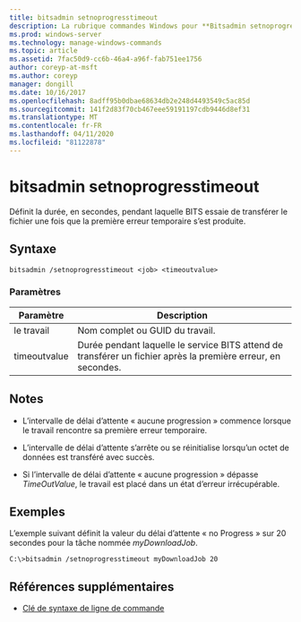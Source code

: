 ```yaml
---
title: bitsadmin setnoprogresstimeout
description: La rubrique commandes Windows pour **Bitsadmin setnoprogresstimeout**, qui définit la durée, en secondes, pendant laquelle le service tente de transférer le fichier après qu’une erreur temporaire se produit.
ms.prod: windows-server
ms.technology: manage-windows-commands
ms.topic: article
ms.assetid: 7fac50d9-cc6b-46a4-a96f-fab751ee1756
author: coreyp-at-msft
ms.author: coreyp
manager: dongill
ms.date: 10/16/2017
ms.openlocfilehash: 8adff95b0dbae68634db2e248d4493549c5ac85d
ms.sourcegitcommit: 141f2d83f70cb467eee59191197cdb9446d8ef31
ms.translationtype: MT
ms.contentlocale: fr-FR
ms.lasthandoff: 04/11/2020
ms.locfileid: "81122878"
---
```

# <a name="bitsadmin-setnoprogresstimeout"></a>bitsadmin setnoprogresstimeout

Définit la durée, en secondes, pendant laquelle BITS essaie de transférer le fichier une fois que la première erreur temporaire s’est produite.

## <a name="syntax"></a>Syntaxe

```
bitsadmin /setnoprogresstimeout <job> <timeoutvalue>
```

### <a name="parameters"></a>Paramètres

| Paramètre | Description |
| --------- | ----------- |
| le travail | Nom complet ou GUID du travail. |
| timeoutvalue | Durée pendant laquelle le service BITS attend de transférer un fichier après la première erreur, en secondes. |

## <a name="remarks"></a>Notes

- L’intervalle de délai d’attente « aucune progression » commence lorsque le travail rencontre sa première erreur temporaire.

- L’intervalle de délai d’attente s’arrête ou se réinitialise lorsqu’un octet de données est transféré avec succès.

- Si l’intervalle de délai d’attente « aucune progression » dépasse *TimeOutValue*, le travail est placé dans un état d’erreur irrécupérable.

## <a name="examples"></a>Exemples

L’exemple suivant définit la valeur du délai d’attente « no Progress » sur 20 secondes pour la tâche nommée *myDownloadJob*.

```
C:\>bitsadmin /setnoprogresstimeout myDownloadJob 20
```

## <a name="additional-references"></a>Références supplémentaires

- [Clé de syntaxe de ligne de commande](command-line-syntax-key.md)